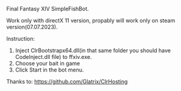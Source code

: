 Final Fantasy XIV SimpleFishBot.

Work only with directX 11 version, propably will work only on steam version(07.07.2023).


Instruction:
1. Inject ClrBootstrapx64.dll(in that same folder you should have CodeInject.dll file) to ffxiv.exe.
2. Choose your bait in game
3. Click Start in the bot menu.

Thanks to: https://github.com/Glatrix/ClrHosting
